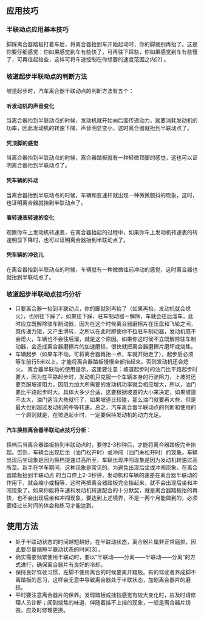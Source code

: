 ## 应用技巧

### 半联动点应用基本技巧
脚踩离合器踏板打着车后，将离合器抬到车开始起动时，你的脚就别再抬了。这是你要仔细感觉：你如果感觉到车有些快了，可再往下踩些，你如果感觉到车有些慢了，可再往起抬些，这样可将车速控制在你想要的速度范围之内[2]  。

### 坡道起步半联动点的判断方法
坡道起步时，汽车离合器半联动点的判断方法有五个：
#### 听发动机的声音变化
当离合器抬到半联动点的时候，发动机就开始向后面传递动力，就要消耗发动机的功率，因此发动机的转速下降，声音明显变小，这时离合器就抬到半联动点了。
#### 凭顶脚的感觉
当离合器抬到半联动点的时候，离合器踏板就有一种轻微顶脚的感觉，这也可以证明离合器抬到半联动点了。
#### 凭车辆的抖动
当离合器抬到半联动点的时候，车辆和变速杆就出现一种微微颤抖的现象，这时，也证明离合器就抬到半联动点了。
#### 看转速表转速的变化
观察你车上发动机转速表，在离合器抬起的过程中，如果你车上发动机转速表的转速明显下降时，也可以证明离合器抬到半联动点了。
#### 凭车辆的冲劲儿
在离合器抬到半联动点的时候，车辆就有一种微微往前冲动的感觉，这时离合器也就抬到半联动点了。

### 坡道起步半联动点技巧分析
- 只要离合器一抬到半联动点，你的脚就别再抬了（如果再抬，发动机就会熄火），也别往下踩了，如果往下踩，驻车制动器一解除，车就会往后溜车，此时应立既解除驻车制动器，因为在这个时候离合器磨擦片在压盘和飞轮之间，既传递力矩，又产生滑转，之所以在此时即使你不拉驻车制动器，发动机既不会熄火，车辆也不会往后溜，就是这个原因。如果你这时侯不立既解除驻车制动器，会造成离合器磨擦片的加速磨损，很快就把离合器磨擦片磨坏或烧焦。
- 车辆起步（如果车不动，可将离合器再抬一点，车就开始走了），起步后必须等车前行5米以上，才能将离合器踏板慢慢全部抬起来。否则发动机还会熄火。
离合器半联动的使用提示，这里要注意：坡道起步时的油门比平路起步时要大，因为在平路起步时，发动机只克服一个车辆本身的行驶阻力，上坡时还要克服坡道阻力，因阻力加大所需要的发动机功率就会相应增大，所以，油门要比平路起步时大。具体大多少合适，这要根据坡道的大小来决定，如果坡道不太大，油门适当大些就行了，如果坡道比较陡，那么油门就要再大些，但是最大也别超过发动机的中等转速。总之，汽车离合器半联动点的判断和使用的一个原则就是，在坡道起步时，一定要保持发动机的动力充足。

#### 汽车换档离合器半联动点技巧分析：
换档后当离合器踏板抬到半联动点时，要停2-3秒钟后，才能将离合器踏板完全抬起。否则，车辆会出现后坐（油门松开时）或冲闯（油门未松开时）的现象。车辆出现后坐现象是因为换档提速过高所至，车辆出现冲闯现象是因为发动机转速过高所至。新手在学车期间，这种现象是常见的。为避免出现后坐或冲闯现象，在离合器踏板抬到半联动点 的当口停上2-3秒钟，发动机和车辆的速差在离合器半联动的作用下，就会缩小或相等，这时再把离合器踏板完全抬起来，就不会出现后坐和冲闯现象了。如果你能将车速和发动机转速配合的十分默契，就是离合器踏板抬的再快，也不会出现后坐和冲闯现象，要达到上述境界，不是一两个月能做到的，必须要经过长时间的体会和练习才能达到。

## 使用方法
- 处于半联动状态的时间越短越好。在半联动状态，离合器片属非正常磨损，因此要尽量缩短半联动状态的时间[3]  。
-  确实需要频繁使用半联动时，要以“半联动——分离——半联动——分离”的方式进行，确保离合器片有良好的冷却。
-  保持良好驾驶习惯，左脚不使用离合的时候要离开踏板。有的驾驶者养成脚不离踏板的恶习，这样会无意中导致离合器处于半联状态，加剧离合器片的磨损。
- 平时要注意离合器片的保养。发现踏板或挂挡感觉有较大变化时，应及时请修理人员诊断；闻到烧焦的味道、伴随着挂不上挡的现象，一般是离合器片烧毁，应及时修理更换。
